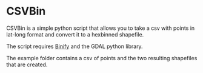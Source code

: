 CSVBin
======

CSVBin is a simple python script that allows you to take a csv with points in lat-long format and convert it to a hexbinned shapefile.

The script requires [Binify](https://github.com/kevinschaul/binify) and the GDAL python library.

The example folder contains a csv of points and the two resulting shapefiles that are created.